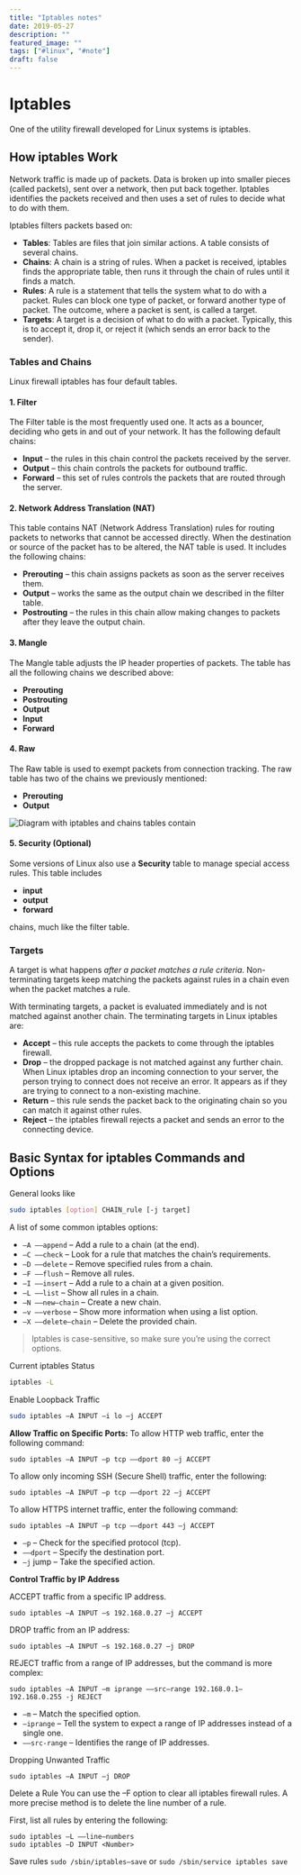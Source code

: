 ```yaml
---
title: "Iptables notes"
date: 2019-05-27
description: ""
featured_image: ""
tags: ["#linux", "#note"]
draft: false
---
```


# Iptables

One of the utility firewall developed for Linux systems is iptables.

## How iptables Work

Network traffic is made up of packets. 
Data is broken up into smaller pieces (called packets), sent over a network, then put back together. Iptables identifies the packets received and then uses a set of rules to decide what to do with them.

Iptables filters packets based on:
- **Tables**: Tables are files that join similar actions. A table consists of several chains.
- **Chains**: A chain is a string of rules. When a packet is received, iptables finds the appropriate table, then runs it through the chain of rules until it finds a match.
- **Rules**: A rule is a statement that tells the system what to do with a packet. Rules can block one type of packet, or forward another type of packet. The outcome, where a packet is sent, is called a target.
- **Targets**: A target is a decision of what to do with a packet. Typically, this is to accept it, drop it, or reject it (which sends an error back to the sender).

### Tables and Chains

Linux firewall iptables has four default tables.

#### 1. Filter

The Filter table is the most frequently used one. 
It acts as a bouncer, deciding who gets in and out of your network. It has the following default chains:
- **Input** – the rules in this chain control the packets received by the server.
- **Output** – this chain controls the packets for outbound traffic.
- **Forward** – this set of rules controls the packets that are routed through the server.

#### 2. Network Address Translation (NAT)

This table contains NAT (Network Address Translation) rules for routing packets to networks that cannot be accessed directly. 
When the destination or source of the packet has to be altered, the NAT table is used. 
It includes the following chains:
- **Prerouting** – this chain assigns packets as soon as the server receives them.
- **Output** – works the same as the output chain we described in the filter table.
- **Postrouting** – the rules in this chain allow making changes to packets after they leave the output chain.

#### 3. Mangle

The Mangle table adjusts the IP header properties of packets. The table has all the following chains we described above:
- **Prerouting**
- **Postrouting**
- **Output**
- **Input**
- **Forward**

#### 4. Raw

The Raw table is used to exempt packets from connection tracking. The raw table has two of the chains we previously mentioned:
- **Prerouting**
- **Output**

![Diagram with iptables and chains tables contain](/images/iptables-diagram.png)

#### 5. Security (Optional)

Some versions of Linux also use a **Security** table to manage special access rules. This table includes 
- **input**
- **output**
- **forward** 

chains, much like the filter table.

### Targets

A target is what happens *after a packet matches a rule criteria*. 
Non-terminating targets keep matching the packets against rules in a chain even when the packet matches a rule.

With terminating targets, a packet is evaluated immediately and is not matched against another chain. The terminating targets in Linux iptables are:
- **Accept** – this rule accepts the packets to come through the iptables firewall.
- **Drop** – the dropped package is not matched against any further chain. When Linux iptables drop an incoming connection to your server, the person trying to connect does not receive an error. It appears as if they are trying to connect to a non-existing machine.
- **Return** – this rule sends the packet back to the originating chain so you can match it against other rules.
- **Reject** – the iptables firewall rejects a packet and sends an error to the connecting device.

## Basic Syntax for iptables Commands and Options

General looks like
```bash
sudo iptables [option] CHAIN_rule [-j target]
```
A list of some common iptables options:
* `–A ––append` – Add a rule to a chain (at the end).
* `–C ––check` – Look for a rule that matches the chain’s requirements.
* `–D ––delete` – Remove specified rules from a chain.
* `–F ––flush` – Remove all rules.
* `–I ––insert` – Add a rule to a chain at a given position.
* `–L ––list` – Show all rules in a chain.
* `–N ––new–chain` – Create a new chain.
* `–v ––verbose` – Show more information when using a list option.
* `–X ––delete–chain` – Delete the provided chain.

> Iptables is case-sensitive, so make sure you’re using the correct options.

Current iptables Status
```bash
iptables -L
```

Enable Loopback Traffic
```bash
sudo iptables –A INPUT –i lo –j ACCEPT
```

**Allow Traffic on Specific Ports:**
To allow HTTP web traffic, enter the following command:
```
sudo iptables –A INPUT –p tcp ––dport 80 –j ACCEPT
```

To allow only incoming SSH (Secure Shell) traffic, enter the following:
```
sudo iptables –A INPUT –p tcp ––dport 22 –j ACCEPT
```

To allow HTTPS internet traffic, enter the following command:
```
sudo iptables –A INPUT –p tcp ––dport 443 –j ACCEPT
```

* `–p` – Check for the specified protocol (tcp).
* `––dport` – Specify the destination port.
* `–j` jump – Take the specified action.

**Control Traffic by IP Address**

ACCEPT traffic from a specific IP address.
```
sudo iptables –A INPUT –s 192.168.0.27 –j ACCEPT
```

DROP traffic from an IP address:
```
sudo iptables –A INPUT –s 192.168.0.27 –j DROP
```

REJECT traffic from a range of IP addresses, but the command is more complex:
```
sudo iptables –A INPUT –m iprange ––src–range 192.168.0.1–192.168.0.255 -j REJECT
```

* `–m` – Match the specified option.
* `–iprange` – Tell the system to expect a range of IP addresses instead of a single one.
* `––src-range` – Identifies the range of IP addresses.

Dropping Unwanted Traffic
```
sudo iptables –A INPUT –j DROP
```

Delete a Rule
You can use the –F option to clear all iptables firewall rules. A more precise method is to delete the line number of a rule.

First, list all rules by entering the following:
```
sudo iptables –L ––line–numbers
sudo iptables –D INPUT <Number>
```

Save rules
`sudo /sbin/iptables–save` or `sudo /sbin/service iptables save`
